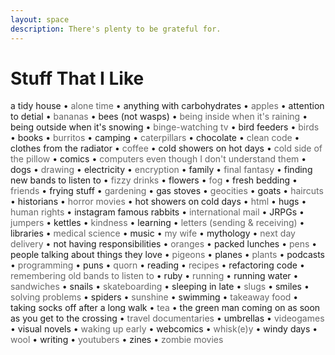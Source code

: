 ```yaml
---
layout: space
description: There's plenty to be grateful for.
---
```


# Stuff That I Like

<span class='thing-i-like'>a tidy house</span> &bull;
<span class='thing-i-like'>alone time</span> &bull;
<span class='thing-i-like'>anything with carbohydrates</span> &bull;
<span class='thing-i-like'>apples</span> &bull;
<span class='thing-i-like'>attention to detial</span> &bull;
<span class='thing-i-like'>bananas</span> &bull;
<span class='thing-i-like'>bees (not wasps)</span> &bull;
<span class='thing-i-like'>being inside when it's raining</span> &bull;
<span class='thing-i-like'>being outside when it's snowing</span> &bull;
<span class='thing-i-like'>binge-watching tv</span> &bull;
<span class='thing-i-like'>bird feeders</span> &bull;
<span class='thing-i-like'>birds</span> &bull;
<span class='thing-i-like'>books</span> &bull;
<span class='thing-i-like'>burritos</span> &bull;
<span class='thing-i-like'>camping</span> &bull;
<span class='thing-i-like'>caterpillars</span> &bull;
<span class='thing-i-like'>chocolate</span> &bull;
<span class='thing-i-like'>clean code</span> &bull;
<span class='thing-i-like'>clothes from the radiator</span> &bull;
<span class='thing-i-like'>coffee</span> &bull;
<span class='thing-i-like'>cold showers on hot days</span> &bull;
<span class='thing-i-like'>cold side of the pillow</span> &bull;
<span class='thing-i-like'>comics</span> &bull;
<span class='thing-i-like'>computers even though I don't understand them</span> &bull;
<span class='thing-i-like'>dogs</span> &bull;
<span class='thing-i-like'>drawing</span> &bull;
<span class='thing-i-like'>electricity</span> &bull;
<span class='thing-i-like'>encryption</span> &bull;
<span class='thing-i-like'>family</span> &bull;
<span class='thing-i-like'>final fantasy</span> &bull;
<span class='thing-i-like'>finding new bands to listen to</span> &bull;
<span class='thing-i-like'>fizzy drinks</span> &bull;
<span class='thing-i-like'>flowers</span> &bull;
<span class='thing-i-like'>fog</span> &bull;
<span class='thing-i-like'>fresh bedding</span> &bull;
<span class='thing-i-like'>friends</span> &bull;
<span class='thing-i-like'>frying stuff</span> &bull;
<span class='thing-i-like'>gardening</span> &bull;
<span class='thing-i-like'>gas stoves</span> &bull;
<span class='thing-i-like'>geocities</span> &bull;
<span class='thing-i-like'>goats</span> &bull;
<span class='thing-i-like'>haircuts</span> &bull;
<span class='thing-i-like'>historians</span> &bull;
<span class='thing-i-like'>horror movies</span> &bull;
<span class='thing-i-like'>hot showers on cold days</span> &bull;
<span class='thing-i-like'>html</span> &bull;
<span class='thing-i-like'>hugs</span> &bull;
<span class='thing-i-like'>human rights</span> &bull;
<span class='thing-i-like'>instagram famous rabbits</span> &bull;
<span class='thing-i-like'>international mail</span> &bull;
<span class='thing-i-like'>JRPGs</span> &bull;
<span class='thing-i-like'>jumpers</span> &bull;
<span class='thing-i-like'>kettles</span> &bull;
<span class='thing-i-like'>kindness</span> &bull;
<span class='thing-i-like'>learning</span> &bull;
<span class='thing-i-like'>letters (sending &amp; receiving)</span> &bull;
<span class='thing-i-like'>libraries</span> &bull;
<span class='thing-i-like'>medical science</span> &bull;
<span class='thing-i-like'>music</span> &bull;
<span class='thing-i-like'>my wife</span> &bull;
<span class='thing-i-like'>mythology</span> &bull;
<span class='thing-i-like'>next day delivery</span> &bull;
<span class='thing-i-like'>not having responsibilities</span> &bull;
<span class='thing-i-like'>oranges</span> &bull;
<span class='thing-i-like'>packed lunches</span> &bull;
<span class='thing-i-like'>pens</span> &bull;
<span class='thing-i-like'>people talking about things they love</span> &bull;
<span class='thing-i-like'>pigeons</span> &bull;
<span class='thing-i-like'>planes</span> &bull;
<span class='thing-i-like'>plants</span> &bull;
<span class='thing-i-like'>podcasts</span> &bull;
<span class='thing-i-like'>programming</span> &bull;
<span class='thing-i-like'>puns</span> &bull;
<span class='thing-i-like'>quorn</span> &bull;
<span class='thing-i-like'>reading</span> &bull;
<span class='thing-i-like'>recipes</span> &bull;
<span class='thing-i-like'>refactoring code</span> &bull;
<span class='thing-i-like'>remembering old bands to listen to</span> &bull;
<span class='thing-i-like'>ruby</span> &bull;
<span class='thing-i-like'>running</span> &bull;
<span class='thing-i-like'>running water</span> &bull;
<span class='thing-i-like'>sandwiches</span> &bull;
<span class='thing-i-like'>snails</span> &bull;
<span class='thing-i-like'>skateboarding</span> &bull;
<span class='thing-i-like'>sleeping in late</span> &bull;
<span class='thing-i-like'>slugs</span> &bull;
<span class='thing-i-like'>smiles</span> &bull;
<span class='thing-i-like'>solving problems</span> &bull;
<span class='thing-i-like'>spiders</span> &bull;
<span class='thing-i-like'>sunshine</span> &bull;
<span class='thing-i-like'>swimming</span> &bull;
<span class='thing-i-like'>takeaway food</span> &bull;
<span class='thing-i-like'>taking socks off after a long walk</span> &bull;
<span class='thing-i-like'>tea</span> &bull;
<span class='thing-i-like'>the green man coming on as soon as you get to the crossing</span> &bull;
<span class='thing-i-like'>travel documentaries</span> &bull;
<span class='thing-i-like'>umbrellas</span> &bull;
<span class='thing-i-like'>videogames</span> &bull;
<span class='thing-i-like'>visual novels</span> &bull;
<span class='thing-i-like'>waking up early</span> &bull;
<span class='thing-i-like'>webcomics</span> &bull;
<span class='thing-i-like'>whisk(e)y</span> &bull;
<span class='thing-i-like'>windy days</span> &bull;
<span class='thing-i-like'>wool</span> &bull;
<span class='thing-i-like'>writing</span> &bull;
<span class='thing-i-like'>youtubers</span> &bull;
<span class='thing-i-like'>zines</span> &bull;
<span class='thing-i-like'>zombie movies</span>

<style>
  .thing-i-like:nth-child(even) {
    color: #666666;
  }
</style>
